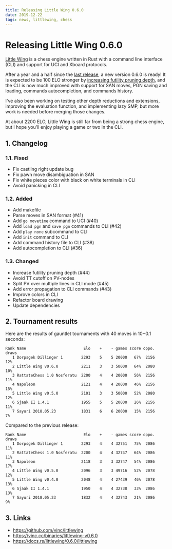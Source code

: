 ```yaml
---
title: Releasing Little Wing 0.6.0
date: 2019-12-22
tags: news, littlewing, chess
---
```


# Releasing Little Wing 0.6.0

[Little Wing][1] is a chess engine written in Rust with a command line
interface (CLI) and support for UCI and Xboard protocols. 

After a year and a half since the [last release][2], a new version 0.6.0 is
ready! It is expected to be 100 ELO stronger by [increasing futility pruning
depth][3], and the CLI is now much improved with support for SAN moves, PGN
saving and loading, commands autocompletion, and commands history.

I've also been working on testing other depth reductions and extensions,
improving the evaluation function, and implementing lazy SMP, but more work
is needed before merging those changes.

At about 2200 ELO, Little Wing is still far from being a strong chess engine,
but I hope you'll enjoy playing a game or two in the CLI.

## 1. Changelog

### 1.1. Fixed

- Fix castling right update bug
- Fix pawn move disambiguation in SAN
- Fix white pieces color with black on white terminals in CLI
- Avoid panicking in CLI

### 1.2. Added

- Add makefile
- Parse moves in SAN format (#41)
- Add `go movetime` command to UCI (#40)
- Add `load pgn` and `save pgn` commands to CLI (#42)
- Add `play none` subcommand to CLI
- Add `init` command to CLI
- Add command history file to CLI (#38)
- Add autocompletion to CLI (#36)

### 1.3. Changed

- Increase futility pruning depth (#44)
- Avoid TT cutoff on PV-nodes
- Split PV over multiple lines in CLI mode (#45)
- Add error propagation to CLI commands (#43)
- Improve colors in CLI
- Refactor board drawing
- Update dependencies

## 2. Tournament results

Here are the results of gauntlet tournaments with 40 moves in 10+0.1 seconds:

    Rank Name                         Elo    +    - games score oppo. draws
       1 Dorpsgek Dillinger 1        2293    5    5 20000   67%  2156   12%
       2 Little Wing v0.6.0          2211    3    3 50000   64%  2080   10%
       3 RattateChess 1.0 Nosferatu  2200    4    4 20000   56%  2156   11%
       4 Napoleon                    2121    4    4 20000   46%  2156   15%
       5 Little Wing v0.5.0          2101    3    3 50000   52%  2080   12%
       6 Sjaak II 1.4.1              1955    5    5 20000   26%  2156   11%
       7 Sayuri 2018.05.23           1831    6    6 20000   15%  2156    7%

Compared to the previous release:

    Rank Name                         Elo    +    - games score oppo. draws
       1 Dorpsgek Dillinger 1        2293    4    4 32751   75%  2086   11% 
       2 RattateChess 1.0 Nosferatu  2200    4    4 32747   64%  2086   11% 
       3 Napoleon                    2118    3    3 32747   54%  2086   17% 
       4 Little Wing v0.5.0          2096    3    3 49716   52%  2078   12% 
       5 Little Wing v0.4.0          2048    4    4 27439   46%  2078   13% 
       6 Sjaak II 1.4.1              1950    4    4 32738   33%  2086   13% 
       7 Sayuri 2018.05.23           1832    4    4 32743   21%  2086    9%

## 3. Links

- https://github.com/vinc/littlewing
- https://vinc.cc/binaries/littlewing-v0.6.0
- https://docs.rs/littlewing/0.6.0/littlewing

[1]: https://github.com/vinc/littlewing
[2]: /blog/2018/07/18/little-wing-0-5-0-released
[3]: https://github.com/vinc/littlewing/pull/44

